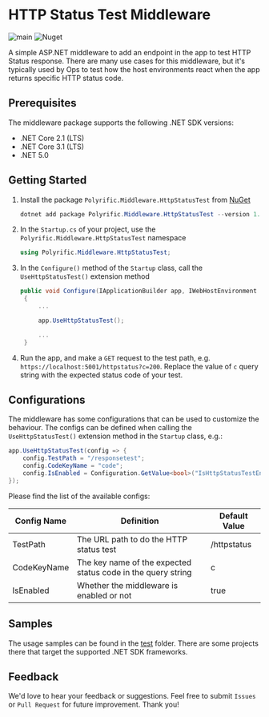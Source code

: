 # HTTP Status Test Middleware

![main](https://github.com/polyrific-inc/httpstatustest/actions/workflows/middleware.yml/badge.svg?branch=main)
![Nuget](https://img.shields.io/nuget/v/Polyrific.Middleware.HttpStatusTest)

A simple ASP.NET middleware to add an endpoint in the app to test HTTP Status response. There are many use cases for this middleware, but it's typically used by Ops to test how the host environments react when the app returns specific HTTP status code.

## Prerequisites

The middleware package supports the following .NET SDK versions:

- .NET Core 2.1 (LTS)
- .NET Core 3.1 (LTS)
- .NET 5.0

## Getting Started

1. Install the package `Polyrific.Middleware.HttpStatusTest` from [NuGet](https://www.nuget.org/packages/Polyrific.Middleware.HttpStatusTest)

   ```powershell
   dotnet add package Polyrific.Middleware.HttpStatusTest --version 1.1.0
   ```

2. In the `Startup.cs` of your project, use the `Polyrific.Middleware.HttpStatusTest` namespace

   ```c#
   using Polyrific.Middleware.HttpStatusTest;
   ```

3. In the `Configure()` method of the `Startup` class, call the `UseHttpStatusTest()` extension method

   ```c#
   public void Configure(IApplicationBuilder app, IWebHostEnvironment env)
    {
        ...

        app.UseHttpStatusTest();

        ...
    }
   ```

4. Run the app, and make a `GET` request to the test path, e.g. `https://localhost:5001/httpstatus?c=200`. Replace the value of `c` query string with the expected status code of your test.

## Configurations

The middleware has some configurations that can be used to customize the behaviour. The configs can be defined when calling the `UseHttpStatusTest()` extension method in the `Startup` class, e.g.:

```c#
app.UseHttpStatusTest(config => {
    config.TestPath = "/responsetest";
    config.CodeKeyName = "code";
    config.IsEnabled = Configuration.GetValue<bool>("IsHttpStatusTestEnabled");
});
```

Please find the list of the available configs:

| Config Name | Definition | Default Value |
--- | --- | ---
| TestPath | The URL path to do the HTTP status test | /httpstatus |
| CodeKeyName | The key name of the expected status code in the query string | c |
| IsEnabled | Whether the middleware is enabled or not | true |

## Samples

The usage samples can be found in the [test](https://github.com/Polyrific-Inc/httpstatustest/tree/main/test) folder. There are some projects there that target the supported .NET SDK frameworks.

## Feedback

We'd love to hear your feedback or suggestions. Feel free to submit `Issues` or `Pull Request` for future improvement. Thank you!
